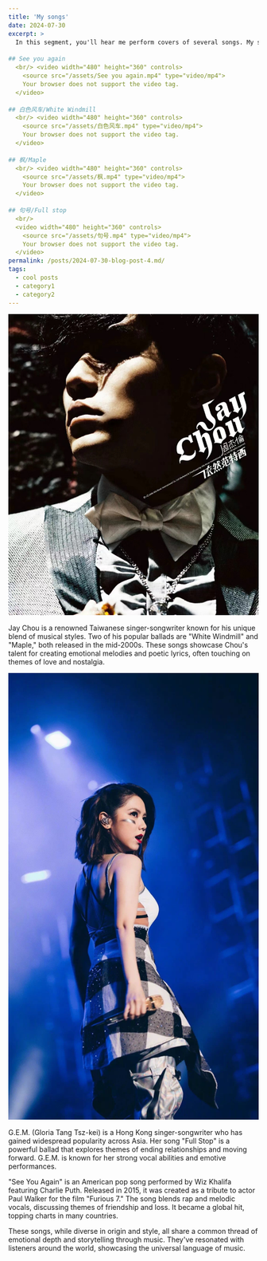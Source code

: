```yaml
---
title: 'My songs'
date: 2024-07-30
excerpt: >
  In this segment, you'll hear me perform covers of several songs. My skill level is modest, so please consider this as purely for fun and entertainment.

## See you again
  <br/> <video width="480" height="360" controls>
    <source src="/assets/See you again.mp4" type="video/mp4">
    Your browser does not support the video tag.
  </video>

## 白色风车/White Windmill
  <br/> <video width="480" height="360" controls>
    <source src="/assets/白色风车.mp4" type="video/mp4">
    Your browser does not support the video tag.
  </video>

## 枫/Maple
  <br/> <video width="480" height="360" controls>
    <source src="/assets/枫.mp4" type="video/mp4">
    Your browser does not support the video tag.
  </video>

## 句号/Full stop
  <br/>
  <video width="480" height="360" controls>
    <source src="/assets/句号.mp4" type="video/mp4">
    Your browser does not support the video tag.
  </video>
permalink: /posts/2024-07-30-blog-post-4.md/
tags:
  - cool posts
  - category1
  - category2
---
```


<img src='/images/周杰伦.png'>

Jay Chou is a renowned Taiwanese singer-songwriter known for his unique blend of musical styles. Two of his popular ballads are "White Windmill" and "Maple," both released in the mid-2000s. These songs showcase Chou's talent for creating emotional melodies and poetic lyrics, often touching on themes of love and nostalgia.


<img src='/images/邓紫棋.png'>

G.E.M. (Gloria Tang Tsz-kei) is a Hong Kong singer-songwriter who has gained widespread popularity across Asia. Her song "Full Stop" is a powerful ballad that explores themes of ending relationships and moving forward. G.E.M. is known for her strong vocal abilities and emotive performances.

"See You Again" is an American pop song performed by Wiz Khalifa featuring Charlie Puth. Released in 2015, it was created as a tribute to actor Paul Walker for the film "Furious 7." The song blends rap and melodic vocals, discussing themes of friendship and loss. It became a global hit, topping charts in many countries.

These songs, while diverse in origin and style, all share a common thread of emotional depth and storytelling through music. They've resonated with listeners around the world, showcasing the universal language of music.

